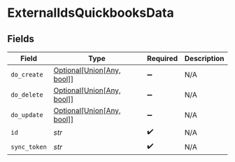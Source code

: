 # ExternalIdsQuickbooksData


## Fields

| Field                                                                                  | Type                                                                                   | Required                                                                               | Description                                                                            |
| -------------------------------------------------------------------------------------- | -------------------------------------------------------------------------------------- | -------------------------------------------------------------------------------------- | -------------------------------------------------------------------------------------- |
| `do_create`                                                                            | [Optional[Union[Any, bool]]](../../models/shared/externalidsquickbooksdatadocreate.md) | :heavy_minus_sign:                                                                     | N/A                                                                                    |
| `do_delete`                                                                            | [Optional[Union[Any, bool]]](../../models/shared/externalidsquickbooksdatadodelete.md) | :heavy_minus_sign:                                                                     | N/A                                                                                    |
| `do_update`                                                                            | [Optional[Union[Any, bool]]](../../models/shared/externalidsquickbooksdatadoupdate.md) | :heavy_minus_sign:                                                                     | N/A                                                                                    |
| `id`                                                                                   | *str*                                                                                  | :heavy_check_mark:                                                                     | N/A                                                                                    |
| `sync_token`                                                                           | *str*                                                                                  | :heavy_check_mark:                                                                     | N/A                                                                                    |